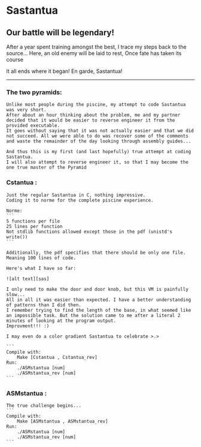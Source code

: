 # Sastantua


## Our battle will be legendary!

After a year spent training amongst the best,
I trace my steps back to the source...
Here, an old enemy will be laid to rest,
Once fate has taken its course

It all ends where it began! En garde, Sastantua!

---
### The two pyramids:

	Unlike most people during the piscine, my attempt to code Sastantua was very short.
	After about an hour thinking about the problem, me and my partner decided that it would be easier to reverse engineer it from the provided executable.
	It goes without saying that it was not actually easier and that we did not succeed. All we were able to do was recover some of the comments and waste the remainder of the day looking through assembly guides...

	And thus this is my first (and last hopefully) true attempt at coding Sastantua.
	I will also attempt to reverse engineer it, so that I may become the one true master of the Pyramid

### Cstantua :

	Just the regular Sastantua in C, nothing impressive.
	Coding it to norme for the complete piscine experience.

	Norme:
	```
	5 functions per file
	25 lines per function
	Not stdlib functions allowed except those in the pdf (unistd's write())
	```

	Additionally, the pdf specifies that there should be only one file. Meaning 100 lines of code.

	Here's what I have so far:

	![alt text][sas]

	I only need to make the door and door knob, but this VM is painfully slow...
	All in all it was easier than expected. I have a better understanding of patterns than I did then.
	I remember trying to find the length of the base, in what seemed like an impossible task. But the solution came to me after a literal 2 minutes of looking at the program output.
	Improvment!!! :)

	I may even do a color gradient Sastantua to celebrate >.>

	```
	Compile with:
		Make [Cstantua , Cstantua_rev]
	Run:
		./ASMstantua [num]
		./ASMstantua_rev [num]
	```


### ASMstantua :

	The true challenge begins...
	```
	Compile with:
		Make [ASMstantua , ASMstantua_rev]
	Run:
		./ASMstantua [num]
		./ASMstantua_rev [num]
	```

[sas]:https://imgur.com/a/I0KmLkw
